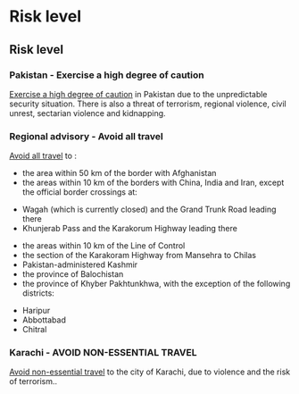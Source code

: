 # Risk level

## Risk level

### Pakistan - Exercise a high degree of caution

[Exercise a high degree of caution](#levels "Risk Levels") in Pakistan due to the unpredictable security situation. There is also a threat of terrorism, regional violence, civil unrest, sectarian violence and kidnapping.

### Regional advisory - Avoid all travel

[Avoid all travel](#levels "Risk Levels") to :

* the area within 50 km of the border with Afghanistan
* the areas within 10 km of the borders with China, India and Iran, except the official border crossings at:

+ Wagah (which is currently closed) and the Grand Trunk Road leading there
+ Khunjerab Pass and the Karakorum Highway leading there

* the areas within 10 km of the Line of Control
* the section of the Karakoram Highway from Mansehra to Chilas
* Pakistan-administered Kashmir
* the province of Balochistan
* the province of Khyber Pakhtunkhwa, with the exception of the following districts:

+ Haripur
+ Abbottabad
+ Chitral

### Karachi - AVOID NON-ESSENTIAL TRAVEL

[Avoid non-essential travel](#levels "Risk Levels") to the city of Karachi, due to violence and the risk of terrorism..